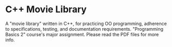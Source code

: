 # C++ Movie Library
A "movie library" written in C++, for practicing OO programming, adherence to specifications, testing, and documentation requirements. "Programming Basics 2" course's major assignment.
Please read the PDF files for more info.
